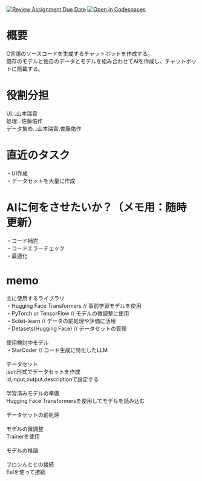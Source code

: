 [![Review Assignment Due Date](https://classroom.github.com/assets/deadline-readme-button-22041afd0340ce965d47ae6ef1cefeee28c7c493a6346c4f15d667ab976d596c.svg)](https://classroom.github.com/a/Fw6BNX-f)
[![Open in Codespaces](https://classroom.github.com/assets/launch-codespace-2972f46106e565e64193e422d61a12cf1da4916b45550586e14ef0a7c637dd04.svg)](https://classroom.github.com/open-in-codespaces?assignment_repo_id=17388676)

# 概要
C言語のソースコードを生成するチャットボットを作成する。 <br>
既存のモデルと独自のデータとモデルを組み合わせてAIを作成し、チャットボットに搭載する。 <br>

# 役割分担
UI...山本瑞貴 <br>
処理...佐藤佑作 <br>
データ集め...山本瑞貴,佐藤佑作 <br>

# 直近のタスク
・UI作成 <br>
・データセットを大量に作成

# AIに何をさせたいか？（メモ用：随時更新）
・コード補完 <br>
・コードエラーチェック <br>
・最適化 <br>

# memo
主に使用するライブラリ <br>
・Hugging Face Transformers // 事前学習モデルを使用 <br>
・PyTorch or TensorFlow // モデルの微調整に使用 <br>
・Scikit-learn // データの前処理や評価に活用 <br>
・Detasets(Hugging Face) // データセットの管理 <br>
<br>
使用検討中モデル <br>
・StarCoder // コード生成に特化したLLM <br>
<br>
データセット <br>
json形式でデータセットを作成 <br>
id,input,output,descriptionで設定する <br>
<br>
学習済みモデルの準備 <br>
Hugging Face Transformersを使用してモデルを読み込む <br>
<br>
データセットの前処理 <br>
<br>
モデルの微調整 <br>
Trainerを使用 <br>
<br>
モデルの推論 <br>
<br>
フロンんととの接続 <br>
Eelを使って接続